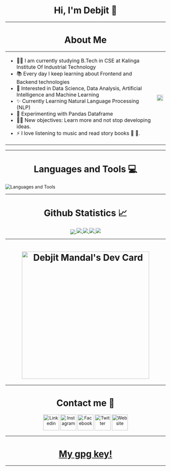 <h1 align="center"> Hi, I'm Debjit 👋  </h1> 

---
<h1 align="center"> About Me </h1>

<table width="100%">
<tr>
<td>
<ul>
<li>👨‍💻 I am currently studying B.Tech in CSE at Kalinga Institute Of Industrial Technology</li>
<li>📚 Every day I keep learning about Frontend and Backend technologies</li>
<li>👯 Interested in Data Science, Data Analysis, Artificial Intelligence and Machine Learning</li>
<li>✨ Currently Learning Natural Language Processing (NLP)</li>
<li>🌱 Experimenting with Pandas Dataframe</li>
<li>💪🏼 New objectives: Learn more and not stop developing ideas.</li>
<li>⚡ I love listening to music and read story books 🎼 📖.</li>
</ul>
</td>
<td>
<img style="width: 100%" src="https://media.giphy.com/media/gh0RRgkTXedvF0pDc0/giphy.gif">
</td>
</tr>
</table>

---





<h1 align="center"> Languages and Tools 💻</h1> 

<img align="center" src="https://skillicons.dev/icons?i=linux,vim,git,github,gitlab,bash,c,cpp,css,go,html,js,java,md,nodejs,php,py,rust,vscode,express,react,mongodb,mysql,discord" alt="Languages and Tools">
<br/>

---


  <h1 align="center"> Github Statistics 📈 </h1>
  
  <div align="center"> 
     <a href="">
      <img align="center" src="http://github-profile-summary-cards.vercel.app/api/cards/profile-details?username=debjit-mandal&theme=highcontrast" />
    </a>
    <a href="">
      <img src="http://github-profile-summary-cards.vercel.app/api/cards/repos-per-language?username=debjit-mandal&theme=highcontrast"/>
    </a>
      <a href="">
      <img src="http://github-profile-summary-cards.vercel.app/api/cards/most-commit-language?username=debjit-mandal&theme=highcontrast"/>
    </a>
      <a href="">
      <img src="https://streak-stats.demolab.com?user=debjit-mandal&theme=highcontrast&hide_border=true&card_width=340"/>
    </a>
      <a href="">
      <img src="http://github-profile-summary-cards.vercel.app/api/cards/productive-time?username=debjit-mandal&theme=highcontrast&utcOffset=8"/>
    </a>
</div
  
<br/>

---



[instagram]: https://www.instagram.com/iamdebjitmandal/
[linkedin]: https://www.linkedin.com/in/debjit-mandal-53676b22a/
[Facebook]: https://www.facebook.com/iamdebjitmandal
[Twitter]: https://twitter.com/iamdebjitmandal
[website]: https://debjit-dm.info
  
<h1 align="center">
  <a href="https://app.daily.dev/debjit-mandal"><img src="https://api.daily.dev/devcards/3b113bfd352341a596525aa5933abce4.png?r=ox9" width="400" alt="Debjit Mandal's Dev Card"/>
  </a>
  </h1>
  
 ---

<h1 align="center"> Contact me 📲 </h1>
<p align="center">
	<a href="https://linkedin.com/in/iamdebjitmandal"><img src="https://i.pinimg.com/originals/de/b4/6f/deb46f02a59e3b3a2aa58fac16290d63.gif" alt="Linkedin" width="50px"/></a>
	<a href="https://www.instagram.com/iamdebjitmandal"><img src="https://thumbs.gfycat.com/OrnateOrneryFoal-max-1mb.gif" alt="Instagram" width="50px"/></a>
	<a href="https://www.facebook.com/iamdebjitmandal"><img src="https://i.imgur.com/26xiPcn.gif" alt="Facebook" width="50px"/></a>
	<a href="https://www.twitter.com/iamdebjitmandal/"><img src="https://i.imgur.com/w42W6Bm.gif" alt="Twitter" width="50px"/></a>
	<a href="https://debjit-dm.info"><img src="https://i.imgur.com/jOPHjpU.gif" alt="Website" width="50px"/></a>
</p>


---
<h1 align="center">
  <a href="https://github.com/debjit-mandal/debjit-mandal/blob/main/debjit-mandalPubKey.gpg ">
  My gpg key!
  </a>
</h1>
  
---

  
